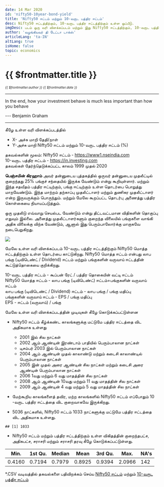 ```yaml
---
date: 14 Mar 2020
id: 'nifty50-10year-bond-yield'
title: 'Nifty50 ஈட்டம் மற்றும் 10-வருட பத்திர ஈட்டம்'
desc: Nifty50 ஈட்டத்திற்கும், 10-வருட பத்திர ஈட்டத்திற்கும் உள்ள ஒப்பீடு.
imgDesc: படம் ஒரு வரி விளக்கப்படம் மற்றும் இது Nifty50 ஈட்டத்திற்கும், 10-வருட பத்திர ஈட்டத்திற்கும் உள்ள ஒப்பீட்டை  காட்டுகிறது.
author: 'வழங்கியவர் தி டேட்டா டாக்ஸ்'
articleLang: 'ta-IN'
altLang: true
isHome: false
topic: economics
---
```


<altLang />

# {{ $frontmatter.title }}
<i style="font-size: 0.75em;"> {{ $frontmatter.author }} {{ $frontmatter.date }} </i>

------------------------------------------------------------------------

In the end, how your investment behave is much less important than how
you behave

--- Benjamin Graham

------------------------------------------------------------------------
கீழே உள்ள வரி விளக்கப்படத்தில்

-   X- அச்சு மாறி தேதி/நாள்
-   Y-அச்சு மாறி Nifty50 ஈட்டம் மற்றும் 10-வருட பத்திர ஈட்டம் (%)

தகவல்களின் மூலம்:
Nifty50 ஈட்டம் - 
<https://www1.nseindia.com>\
10-வருட பத்திர ஈட்டம் -
<https://in.investing.com>\
தகவல்கள் தேர்ந்தெடுக்கப்பட்ட காலம் 1999 முதல் 2020

**பெஞ்சமின் கிரஹாம்** அவர் தன்னுடைய புத்தகத்தில் ஒருவர் தன்னுடைய முதலீட்டில் குறைந்தது 25% பங்குச் சந்தையில் இருக்க வேண்டும் என்று கூறியுள்ளார். மற்றும் இந்த சதவீதம் பத்திர ஈட்டிற்கும், பங்கு ஈட்டிற்கும் உள்ள தொடர்பை பொறுத்து மாறவேண்டும். இந்த மாற்றம் தற்காப்பு முதலீட்டாளர் மற்றும் துணிகர முதலீட்டாளர் என்ற இருவருக்கும் பொருந்தும். மற்றும் மேலே கூறப்பட்ட தொடர்பு அணைத்து பத்திர கொள்கையை நியாயப்படுத்தும்.

ஒரு முதலீடு எவ்வாறு செயல்பட வேண்டும் என்று திட்டவட்டமான விதிகளின் தொகுப்பு எதுவும் இல்லை. அனைத்து முதலீட்டாளர்களும் குறைந்த விலையில் பங்குகளை வாங்கி அதிக விலைக்கு விற்க வேண்டும், ஆனால் இது பெரும்பாலோர்க்கு  மாறாகவே நடைபெறுகிறது.

![](/img/economics/nifty50-10year-bond-yield/figure-markdown/bond_Nifty_yield-1.png)


மேலே உள்ள வரி விளக்கப்படம் 10-வருட பத்திர ஈட்டத்திற்கும் Nifty50 மொத்த ஈட்டத்திற்கும் உள்ள தொடர்பை காட்டுகிறது. Nifty50 மொத்த ஈட்டம் என்பது லாப பங்கு (டிவிடெண்ட் / Dividend) ஈட்டம் மற்றும் பங்குகளின் வருவாய் ஈட்டத்தின் கூட்டுத்தொகையை குறிக்கிறது.

10-வருட பத்திர ஈட்டம் -  கூப்பன் ரேட் / பத்திர தொகையின் வட்டி ஈட்டம்   
Nifty50 மொத்த ஈட்டம் - லாப பங்கு (டிவிடெண்ட்) ஈட்டம்+பங்குகளின் வருவாய் ஈட்டம்  
லாப பங்கு (டிவிடெண்ட் / Dividend) ஈட்டம் - லாப பங்கு / பங்கு மதிப்பு   
பங்குகளின் வருவாய் ஈட்டம் - EPS  / பங்கு மதிப்பு    
EPS -  ஈட்டம் (வருவாய்) / பங்கு  

மேலே உள்ள வரி விளக்கப்படத்தின் முடிவுகள் கீழே கொடுக்கப்பட்டுள்ளன

- Nifty50 ஈட்டம் கீழ்க்கண்ட காலங்களுக்கு மட்டுமே  பத்திர ஈட்டத்தை  விட அதிகமாக உள்ளது  
    - 2001 இல் சில நாட்கள்  
    - 2002 ஆம் ஆண்டின் இரண்டாம் பாதியில் பெரும்பாலான நாட்கள்  
    - டிசம்பர் 2003 இல் பெரும்பாலான நாட்கள்  
    - 2004 ஆம் ஆண்டின் முதல் காலாண்டு மற்றும் கடைசி காலாண்டில் பெரும்பாலான நாட்கள்  
    - 2005 இன் முதல் அரை ஆண்டின் சில நாட்கள் மற்றும் கடைசி அரை ஆண்டின் பெரும்பாலான நாட்கள்  
    - 2006 1வது  மற்றும் 6 வது மாதத்தின்  சில நாட்கள்  
    - 2008 ஆம் ஆண்டின் 10வது  மற்றும் 11 வது மாதத்தின்  சில நாட்கள்  
    - 2009 ஆம் ஆண்டின் 4 வது மற்றும் 5 வது மாதத்தின்  சில நாட்கள்  

- மேற்கூறிய காலங்களைத் தவிர, மற்ற காலங்களில்  Nifty50 ஈட்டம்  எப்போதும் 10 -வருட பத்திர ஈட்டத்தை  விட குறைவாகவே  இருக்கிறது.

- 5036 நாட்களில், Nifty50 ஈட்டம் 1033 நாட்களுக்கு மட்டுமே பத்திர ஈட்டத்தை விட அதிகமாக உள்ளது.

<!-- -->

    ## [1] 1033

- Nifty50 ஈட்டம் மற்றும் பத்திர ஈட்டத்திற்கும் உள்ள விகிதத்தின் குறைந்தபட்ச, அதிகபட்ச, சராசரி மற்றும் சராசரி தரவு கீழே கொடுக்கப்பட்டுள்ளது.

<!-- -->

<div class="lowfont">

| Min.   | 1st Qu. | Median | Mean   | 3rd Qu. | Max.   | NA's |
|--------|---------|--------|--------|---------|--------|------|
| 0.4160 | 0.7194  | 0.7979 | 0.8925 | 0.9394  | 2.0966 | 142  |

</div>

\*.CSV வடிவத்தில் தகவல்களை பதிவிறக்கம் செய்ய [Nifty50 ஈட்டம்](http://thedatatalks.in/datas/nifty50_yield.csv) மற்றும் [10-வருட பத்திர ஈட்டம்](http://thedatatalks.in/datas/bond_10year_yield.csv)

<style>

</style>